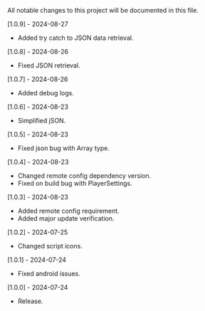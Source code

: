 All notable changes to this project will be documented in this file.

[1.0.9] - 2024-08-27
 - Added try catch to JSON data retrieval.

[1.0.8] - 2024-08-26
 - Fixed JSON retrieval.

[1.0.7] - 2024-08-26
 - Added debug logs.

[1.0.6] - 2024-08-23
 - Simplified jSON.

[1.0.5] - 2024-08-23
 - Fixed json bug with Array type.

[1.0.4] - 2024-08-23
 - Changed remote config dependency version.
 - Fixed on build bug with PlayerSettings.

[1.0.3] - 2024-08-23
 - Added remote config requirement.
 - Added major update verification.

[1.0.2] - 2024-07-25
 - Changed script icons.

[1.0.1] - 2024-07-24
 - Fixed android issues.

[1.0.0] - 2024-07-24
 - Release.